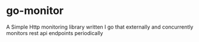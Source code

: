 # go-monitor
A Simple Http monitoring library written I go that externally and concurrently monitors rest api endpoints periodically 
